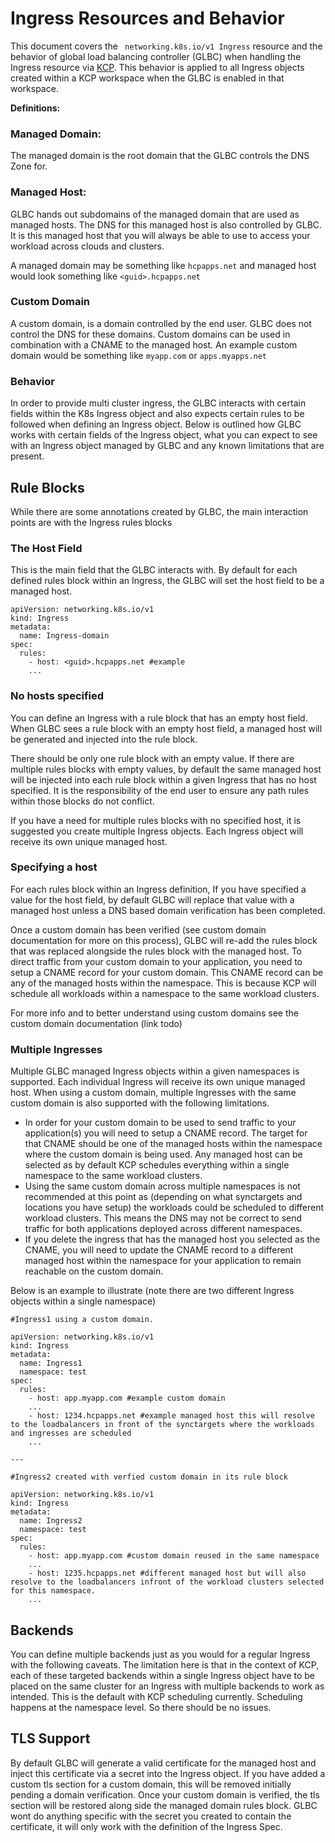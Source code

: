 # Ingress Resources and Behavior

This document covers the ``` networking.k8s.io/v1 Ingress``` resource and the behavior of global load balancing controller (GLBC) when handling the Ingress resource via [KCP](https://github.com/kcp-dev/kcp). This behavior is applied to all Ingress objects created within a KCP workspace when the GLBC is enabled in that workspace.

**Definitions:**
    
### Managed Domain:

The managed domain is the root domain that the GLBC controls the DNS Zone for. 

### Managed Host:
GLBC hands out subdomains of the managed domain that are used as managed hosts. The DNS for this managed host is also controlled by GLBC. It is this managed host that you will always be able to use to access your workload across clouds and clusters.

A managed domain may be something like ```hcpapps.net``` and managed host would look something like ```<guid>.hcpapps.net```

### Custom Domain

A custom domain, is a domain controlled by the end user. GLBC does not control the DNS for these domains. Custom domains can be used in combination with a CNAME to the managed host. 
An example custom domain would be something like ```myapp.com``` or ```apps.myapps.net```

### Behavior

In order to provide multi cluster ingress, the GLBC interacts with certain fields within the K8s Ingress object and also expects certain rules to be followed when defining an Ingress object. Below is outlined how GLBC works with certain fields of the Ingress object, what you can expect to see with an Ingress object managed by GLBC and any known limitations that are present.

## Rule Blocks

While there are some annotations created by GLBC, the main interaction points are with the Ingress rules blocks

### The Host Field

This is the main field that the GLBC interacts with. By default for each defined rules block within an Ingress, the GLBC will set the host field to be a managed host.

```
apiVersion: networking.k8s.io/v1
kind: Ingress
metadata:
  name: Ingress-domain
spec:
  rules:
    - host: <guid>.hcpapps.net #example
    ...
```    


### No hosts specified
You can define an Ingress with a rule block that has an empty host field. When GLBC sees a rule block with an empty host field, a managed host will be generated and injected into the rule block. 

There should be only one rule block with an empty value. If there are multiple rules blocks with empty values, by default the same managed host will be injected into each rule block within a given Ingress that has no host specified. It is the responsibility of the end user to ensure any path rules within those blocks do not conflict. 

If you have a need for multiple rules blocks with no specified host, it is suggested you create multiple Ingress objects. Each Ingress object will receive its own unique managed host.

### Specifying a host
For each rules block within an Ingress definition, If you have specified a value for the host field, by default GLBC will replace that value with a managed host unless a DNS based domain verification has been completed. 

Once a custom domain has been verified (see custom domain documentation for more on this process), GLBC will re-add the rules block that was replaced alongside the rules block with the managed host. To direct traffic from your custom domain to your application, you need to setup a CNAME record for your custom domain. This CNAME record can be any of the managed hosts within the namespace. This is because KCP will schedule all workloads within a namespace to the same workload clusters. 

For more info and to better understand using custom domains see the custom domain documentation (link todo) 


### Multiple Ingresses

Multiple GLBC managed Ingress objects within a given namespaces is supported. Each individual Ingress will receive its own unique managed host. 
When using a custom domain, multiple Ingresses with the same custom domain is also supported with the following limitations. 
- In order for your custom domain to be used to send traffic to your application(s) you will need to setup a CNAME record. The target for that CNAME should be one of the managed hosts within the namespace where the custom domain is being used. Any managed host can be selected as by default KCP schedules everything within a single namespace to the same workload clusters.
- Using the same custom domain across multiple namespaces is not recommended at this point as (depending on what synctargets and locations you have setup) the workloads could be scheduled to different workload clusters. This means the DNS may not be correct to send traffic for both applications deployed across different namespaces.
- If you delete the ingress that has the managed host you selected as the CNAME, you will need to update the CNAME record to a different managed host within the namespace for your application to remain reachable on the custom domain. 

Below is an example to illustrate (note there are two different Ingress objects within a single namespace)

```
#Ingress1 using a custom domain.

apiVersion: networking.k8s.io/v1
kind: Ingress
metadata:
  name: Ingress1
  namespace: test
spec:
  rules:
    - host: app.myapp.com #example custom domain
    ...    
    - host: 1234.hcpapps.net #example managed host this will resolve to the loadbalancers in front of the synctargets where the workloads and ingresses are scheduled
    ...

---

#Ingress2 created with verfied custom domain in its rule block

apiVersion: networking.k8s.io/v1
kind: Ingress
metadata:
  name: Ingress2
  namespace: test
spec:
  rules:
    - host: app.myapp.com #custom domain reused in the same namespace
    ...    
    - host: 1235.hcpapps.net #different managed host but will also resolve to the loadbalancers infront of the workload clusters selected for this namespace.
    ...
```


## Backends

You can define multiple backends just as you would for a regular Ingress with the following caveats. The limitation here is that in the context of KCP, each of these targeted backends within a single Ingress object have to be placed on the same cluster for an Ingress with multiple backends to work as intended. This is the default with KCP scheduling currently. Scheduling happens at the namespace level. So there should be no issues. 



## TLS Support

By default GLBC will generate a valid certificate for the managed host and inject this certificate via a secret into the Ingress object.
If you have added a custom tls section for a custom domain, this will be removed initially pending a domain verification. Once your custom domain is verified, the tls section will be restored along side the managed domain rules block. GLBC wont do anything specific with the secret you created to contain the certificate, it will only work with the definition of the Ingress Spec.

